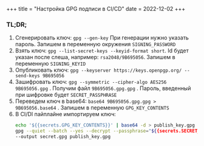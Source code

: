 +++
title = "Настройка GPG подписи в CI/CD"
date = 2022-12-02
+++

### TL;DR;

1. Сгенерировать ключ: `gpg --gen-key` При генерации нужно указать пароль. Запишем в переменную окружения `SIGNING_PASSWORD` 
2. Взять ключ: `gpg --list-secret-keys --keyid-format short`. Id будет указан после слеша, например: `rsa2048/9B695056`. Запишем в переменную `SIGNING_KEYID`
3. Опубликовать ключ: `gpg --keyserver https://keys.openpgp.org/ --send-keys 9B695056`
4. Зашифровать ключ: `gpg --symmetric --cipher-algo AES256 9B695056.gpg` . Получим файл `9B695056.gpg.gpg` . Пароль, введенный при шифровке будет `SECRET_PASSPHRASE`
5. Переведем ключ в base64: `base64 9B695056.gpg.gpg > 9B695056.base64` . Запишем в переменную `GPG_KEY_CONTENTS`
6. В CI/DI пайплайне импортируем ключ:
    ```bash
    echo '${{secrets.GPG_KEY_CONTENTS}}' | base64 -d > publish_key.gpg
    gpg --quiet --batch --yes --decrypt --passphrase="${{secrets.SECRET_PASSPHRASE}}" \
    --output secret.gpg publish_key.gpg
    ```

<!-- more -->